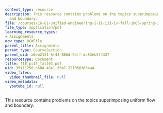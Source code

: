 ```yaml
---
content_type: resource
description: This resource contains problems on the topics superimposing uniform flow
  and boundary.
file: /courses/16-01-unified-engineering-i-ii-iii-iv-fall-2005-spring-2006/35111256b60d484136b72210583834a4_f18_ps14_fall03.pdf
file_type: application/pdf
learning_resource_types:
- Assignments
ocw_type: OCWFile
parent_title: Assignments
parent_type: CourseSection
parent_uid: a6eb2151-6f41-806d-94ff-dc83eb5f4337
resourcetype: Document
title: f18_ps14_fall03.pdf
uid: 35111256-b60d-4841-36b7-2210583834a4
video_files:
  video_thumbnail_file: null
video_metadata:
  youtube_id: null
---
```

This resource contains problems on the topics superimposing uniform flow and boundary.